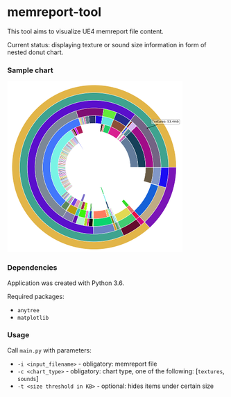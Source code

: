 # memreport-tool
This tool aims to visualize UE4 memreport file content. 

Current status: displaying texture or sound size information in form of nested donut chart.

### Sample chart

![alt text](screenshot.png)

### Dependencies

Application was created with Python 3.6.

Required packages:

- `anytree`
- `matplotlib`

### Usage
Call `main.py` with parameters:
- `-i <input_filename>` - obligatory: memreport file 
- `-c <chart_type>` - obligatory: chart type, one of the following: [`textures`, `sounds`]
- `-t <size threshold in KB>` - optional: hides items under certain size

